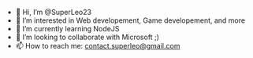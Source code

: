 - 👋 Hi, I’m @SuperLeo23
- 👀 I’m interested in Web developement, Game developement, and more
- 🌱 I’m currently learning NodeJS
- 💞️ I’m looking to collaborate with Microsoft ;)
- 📫 How to reach me: contact.superleo@gmail.com

<!---
SuperLeo23/SuperLeo23 is a ✨ special ✨ repository because its `README.md` (this file) appears on your GitHub profile.
You can click the Preview link to take a look at your changes.
--->
